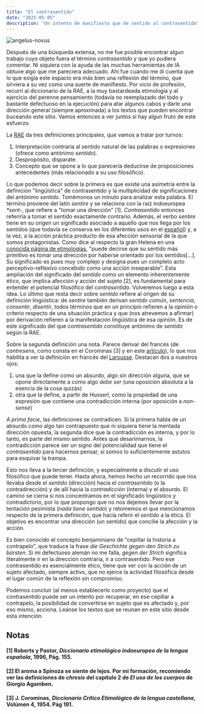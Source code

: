 ```yaml
---
title: "El contrasentido"
date: "2025-05-05"
description: "Un intento de manifiesto que de sentido al contrasentido"
---
```

![angelus-novus](/images/Klee-angelus-novus.jpg)

Después de una búsqueda extensa, no me fue posible encontrar algun trabajo cuyo objeto fuera el término _contrasentido_ y que yo pudiera comentar. Ni siquiera con la ayuda de las muchas herramientas de IA obtuve algo que me pareciera adecuado. Ahí fue cuando me di cuenta que lo que exigía este espacio era más bien una reflexión del término, que sirviera a su vez como una suerte de manifiesto.
Por vicio de profesión, recurrí al diccionario de la RAE, a la muy bastardeada etimología y al ejercicio del perenne pensamiento (todavía no reemplazado del todo y bastante defectuoso en la ejecución) para atar algunos cabos y darle una dirección general (siempre aproximada) a los textos que pueden encontrar buceando este sitio. Vamos entonces a ver juntos si hay algun fruto de este esfuerzo.

La [RAE](https://dle.rae.es/contrasentido) da tres definiciones principales, que vamos a tratar por turnos:
1. Interpretación contraria al sentido natural de las palabras o expresiones (ofrece como antónimo _sentido_).
2. Despropósito, disparate.
3. Concepto que se opone a lo que parecería deducirse de proposiciones antecedentes (más relacionado a su uso filosófico). 

Lo que podemos decir sobre la primera es que existe una asimetría entre la definición "lingüística" de contrasentido y la multiplicidad de significaciones del antónimo _sentido_. Tomémonos un minuto para analizar esta palabra. El término proviene del latín _sentire_ y se relaciona con la raíz indoeuropea _*sent-_, que refiere a "tomar una dirección" [1]. _Contrasentido_ entonces referiría a tomar el sentido exactamente contrario. Además, el verbo _sentire_ tiene en su origen un significado asociado a aquello que nos llega por los sentidos (que todavía se conserva en los diferentes usos en el [español](https://dle.rae.es/sentido)) y, a la vez, a la acción práctica producto de esa afección sensorial de la que somos protagonistas. Como dice al respecto la gran Helena en una [conocida página de etimologías](https://etimologias.dechile.net/?sentir), "puede decirse que su sentido más primitivo es tomar una dirección por haberse orientado por los sentidos[...]. Su significado es pues muy complejo y designa pues un completo acto perceptivo-reflexivo concebido como una acción inseparable". Esta ampliación del significado del _sentido_ como un elemento inherentemente ético, que implica afección y acción del sujeto [2], es fundamental para entender el potencial filosófico del _contrasentido_. Volveremos luego a esta idea. Lo último que resta decir sobre _sentido_ refiere al origen de su definición lingüística: de _sentire_ también derivan _sentido común_, _sentencia_, _consentir_, _disentir_, todos términos que en un principio refieren a la opinión o criterio respecto de una situación práctica y que (nos atrevemos a afirmar) por derivación refieren a la manifestación lingüística de esa opinión. Es de este significado del que _contrasentido_ constituye antónimo de _sentido_ según la RAE.

Sobre la segunda definición una nota. Parece derivar del francés (de _contresens_, como consta en el Corominas [3] y en este [artículo](https://cedille.webs.ull.es/9/06curell.pdf)), lo que nos habilita a ver la definición en francés del [Larousse](https://www.larousse.fr/dictionnaires/francais/contresens/18886). Destacan dos a nuestros ojos: 

1. una que la define como un absurdo, algo sin dirección alguna, que se opone directamente a como algo _debe ser_ (una oposición absoluta a la esencia de la cosa quizás)
2. otra que la define, a partir de Husserl, como la propiedad de una expresión que contiene una contradicción interna (por oposición a _non-sense_)

_A prima facie_, las definiciones se contradicen. Si la primera habla de un absurdo como algo tan contrapuesto que ni siquiera tiene la mentada dirección opuesta, la segunda dice que la contradicción es interna, y por lo tanto, es parte del mismo sentido. Antes que desanimarnos, la contradicción parece ser un signo del potencialidad que tiene el _contrasentido_ para hacernos pensar, si somos lo suficientemente astutos para esquivar la trampa.

Esto nos lleva a la tercer definición, y especialmente a discutir el uso filosófico que puede tener. Hasta ahora, hemos hecho un recorrido que nos llevaba desde el _sentido_ (dirección) hacia el _contrasentido_ (o la contradirección) y de allí hacia la _contradicción_ (interna) y el absurdo. El camino se cierra si nos concentramos en el significado lingüístico y contradictorio, por lo que propongo que no nos dejemos llevar por la tentación pesimista (_nada tiene sentido_) y retomemos el que mencionamos respecto de la primera definición, que hacía referir el _sentido_ a la ética. El objetivo es encontrar una dirección (un sentido) que concilie la afección y la acción. 

Es bien conocido el concepto benjaminiano de "cepillar la historia a contrapelo", que traduce la frase _die Geschichte gegen den Strich zu bürsten_. Si mi defectuoso alemán no me falla, _gegen der Strich_ significa literalmente ir en la dirección contraria, ir a contrasentido. Pero ese contrasentido es esencialmente ético, tiene que ver con la acción de un sujeto afectado, siempre activo, que no ejerce la actividad filosófica desde el lugar común de la reflexión sin compromiso.

Podemos concluir (al menos establecerlo como proyecto) que el contrasentido puede ser un intento por recuperar, en ese cepillar a contrapelo, la posibilidad de convertirse en sujeto que es afectado y, por eso mismo, acciona. Leánse los textos que se reunan en este sitio desde esta intención.

## Notas

#### [1] Roberts y Pastor, _Diccionario etimológico indoeuropeo de la lengua española_, 1996, Pág. 155.

#### [2] El aroma a Spinoza se siente de lejos. Por mi formación, recomiendo ver las definiciones de _chresis_ del capítulo 2 de _El uso de los cuerpos_ de Giorgio Agamben.

#### [3] J. Corominas, _Diccionario Crítico Etimológico de la lengua castellana_, Volúmen 4, 1954. Pág 191.

